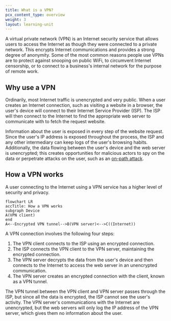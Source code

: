 ```yaml
---
title: What is a VPN?
pcx_content_type: overview
weight: 3
layout: learning-unit
---
```


A virtual private network (VPN) is an Internet security service that allows users to access the Internet as though they were connected to a private network. This encrypts Internet communications and provides a strong degree of anonymity. Some of the most common reasons people use VPNs are to protect against snooping on public WiFi, to circumvent Internet censorship, or to connect to a business's internal network for the purpose of remote work.

## Why use a VPN

Ordinarily, most Internet traffic is unencrypted and very public. When a user creates an Internet connection, such as visiting a website in a browser, the user's device will connect to their Internet Service Provider (ISP). The ISP will then connect to the Internet to find the appropriate web server to communicate with to fetch the request website.

Information about the user is exposed in every step of the website request. Since the user's IP address is exposed throughout the process, the ISP and any other intermediary can keep logs of the user's browsing habits. Additionally, the data flowing between the user's device and the web server is unencrypted; this creates opportunities for malicious actors to spy on the data or perpetrate attacks on the user, such as an [on-path attack](https://www.cloudflare.com/learning/security/threats/on-path-attack/).

## How a VPN works

A user connecting to the Internet using a VPN service has a higher level of security and privacy.

```mermaid
flowchart LR
accTitle: How a VPN works
subgraph Device
A(VPN client)
end
A<--Encrypted VPN tunnel-->B(VPN server)<-->C((Internet))
```

A VPN connection involves the following four steps:

1. The VPN client connects to the ISP using an encrypted connection.
2. The ISP connects the VPN client to the VPN server, maintaining the encrypted connection.
3. The VPN server decrypts the data from the user's device and then connects to the Internet to access the web server in an unencrypted communication.
4. The VPN server creates an encrypted connection with the client, known as a VPN tunnel.

The VPN tunnel between the VPN client and VPN server passes through the ISP, but since all the data is encrypted, the ISP cannot see the user's activity. The VPN server's communications with the Internet are unencrypted, but the web servers will only log the IP address of the VPN server, which gives them no information about the user.
